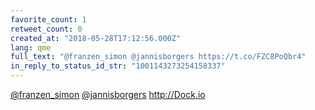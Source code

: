 ```yaml
---
favorite_count: 1
retweet_count: 0
created_at: "2018-05-28T17:12:56.000Z"
lang: qme
full_text: "@franzen_simon @jannisborgers https://t.co/FZC8PoQbr4"
in_reply_to_status_id_str: "1001143273254158337"
---
```


[@franzen_simon](https://twitter.com/franzen_simon)
[@jannisborgers](https://twitter.com/jannisborgers) <http://Dock.io>
